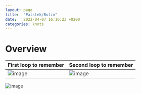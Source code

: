 ```yaml
---
layout: page
title:  "Palstek/Bulin"
date:   2022-04-07 16:16:23 +0200
categories: knots 
---
```


# Overview

| First loop to remember | Second loop to remember |
|:--|:--|
| ![image](/blog/assets/images/palstek_loop_1.jpg) | ![image](/blog/assets/images/palstek_loop_2.jpg) |




![image](/blog/assets/images/palstek_complete.jpg)

